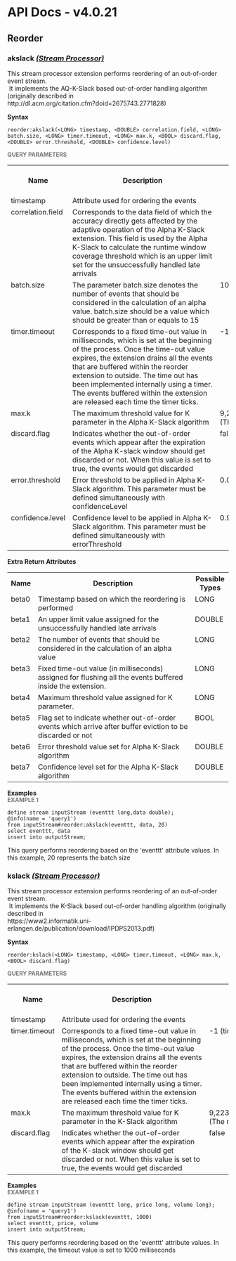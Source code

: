 # API Docs - v4.0.21

## Reorder

### akslack *<a target="_blank" href="https://wso2.github.io/siddhi/documentation/siddhi-4.0/#stream-processor">(Stream Processor)</a>*

<p style="word-wrap: break-word">This stream processor extension performs reordering of an out-of-order event stream.<br>&nbsp;It implements the AQ-K-Slack based out-of-order handling algorithm (originally described in <br>http://dl.acm.org/citation.cfm?doid=2675743.2771828)</p>

<span id="syntax" class="md-typeset" style="display: block; font-weight: bold;">Syntax</span>
```
reorder:akslack(<LONG> timestamp, <DOUBLE> correlation.field, <LONG> batch.size, <LONG> timer.timeout, <LONG> max.k, <BOOL> discard.flag, <DOUBLE> error.threshold, <DOUBLE> confidence.level)
```

<span id="query-parameters" class="md-typeset" style="display: block; color: rgba(0, 0, 0, 0.54); font-size: 12.8px; font-weight: bold;">QUERY PARAMETERS</span>
<table>
    <tr>
        <th>Name</th>
        <th style="min-width: 20em">Description</th>
        <th>Default Value</th>
        <th>Possible Data Types</th>
        <th>Optional</th>
        <th>Dynamic</th>
    </tr>
    <tr>
        <td style="vertical-align: top">timestamp</td>
        <td style="vertical-align: top; word-wrap: break-word">Attribute used for ordering the events</td>
        <td style="vertical-align: top"></td>
        <td style="vertical-align: top">LONG</td>
        <td style="vertical-align: top">No</td>
        <td style="vertical-align: top">No</td>
    </tr>
    <tr>
        <td style="vertical-align: top">correlation.field</td>
        <td style="vertical-align: top; word-wrap: break-word">Corresponds to the data field of which the accuracy directly gets affected by the adaptive operation of the Alpha K-Slack extension. This field is used by the Alpha K-Slack to calculate the runtime window coverage threshold which is an upper limit set for the unsuccessfully handled late arrivals</td>
        <td style="vertical-align: top"></td>
        <td style="vertical-align: top">DOUBLE</td>
        <td style="vertical-align: top">No</td>
        <td style="vertical-align: top">No</td>
    </tr>
    <tr>
        <td style="vertical-align: top">batch.size</td>
        <td style="vertical-align: top; word-wrap: break-word">The parameter batch.size denotes the number of events that should be considered in the calculation of an alpha value. batch.size should be a value which should be greater than or equals to 15</td>
        <td style="vertical-align: top">10,000</td>
        <td style="vertical-align: top">LONG</td>
        <td style="vertical-align: top">Yes</td>
        <td style="vertical-align: top">No</td>
    </tr>
    <tr>
        <td style="vertical-align: top">timer.timeout</td>
        <td style="vertical-align: top; word-wrap: break-word">Corresponds to a fixed time-out value in milliseconds, which is set at the beginning of the process. Once the time-out value expires, the extension drains all the events that are buffered within the reorder extension to outside. The time out has been implemented internally using a timer. The events buffered within the extension are released each time the timer ticks.</td>
        <td style="vertical-align: top">-1 (timeout is infinite)</td>
        <td style="vertical-align: top">LONG</td>
        <td style="vertical-align: top">Yes</td>
        <td style="vertical-align: top">No</td>
    </tr>
    <tr>
        <td style="vertical-align: top">max.k</td>
        <td style="vertical-align: top; word-wrap: break-word">The maximum threshold value for K parameter in the Alpha K-Slack algorithm</td>
        <td style="vertical-align: top">9,223,372,036,854,775,807 (The maximum Long value)</td>
        <td style="vertical-align: top">LONG</td>
        <td style="vertical-align: top">Yes</td>
        <td style="vertical-align: top">No</td>
    </tr>
    <tr>
        <td style="vertical-align: top">discard.flag</td>
        <td style="vertical-align: top; word-wrap: break-word">Indicates whether the out-of-order events which appear after the expiration of the Alpha K-slack window should get discarded or not. When this value is set to true, the events would get discarded</td>
        <td style="vertical-align: top">false</td>
        <td style="vertical-align: top">BOOL</td>
        <td style="vertical-align: top">Yes</td>
        <td style="vertical-align: top">No</td>
    </tr>
    <tr>
        <td style="vertical-align: top">error.threshold</td>
        <td style="vertical-align: top; word-wrap: break-word">Error threshold to be applied in Alpha K-Slack algorithm. This parameter must be defined simultaneously with confidenceLevel</td>
        <td style="vertical-align: top">0.03 (3%)</td>
        <td style="vertical-align: top">DOUBLE</td>
        <td style="vertical-align: top">Yes</td>
        <td style="vertical-align: top">No</td>
    </tr>
    <tr>
        <td style="vertical-align: top">confidence.level</td>
        <td style="vertical-align: top; word-wrap: break-word">Confidence level to be applied in Alpha K-Slack algorithm. This parameter must be defined simultaneously with errorThreshold</td>
        <td style="vertical-align: top">0.95 (95%)</td>
        <td style="vertical-align: top">DOUBLE</td>
        <td style="vertical-align: top">Yes</td>
        <td style="vertical-align: top">No</td>
    </tr>
</table>
<span id="extra-return-attributes" class="md-typeset" style="display: block; font-weight: bold;">Extra Return Attributes</span>
<table>
    <tr>
        <th>Name</th>
        <th style="min-width: 20em">Description</th>
        <th>Possible Types</th>
    </tr>
    <tr>
        <td style="vertical-align: top">beta0</td>
        <td style="vertical-align: top; word-wrap: break-word">Timestamp based on which the reordering is performed</td>
        <td style="vertical-align: top">LONG</td>
    </tr>
    <tr>
        <td style="vertical-align: top">beta1</td>
        <td style="vertical-align: top; word-wrap: break-word">An upper limit value assigned for the unsuccessfully handled late arrivals</td>
        <td style="vertical-align: top">DOUBLE</td>
    </tr>
    <tr>
        <td style="vertical-align: top">beta2</td>
        <td style="vertical-align: top; word-wrap: break-word">The number of events that should be considered in the calculation of an alpha value</td>
        <td style="vertical-align: top">LONG</td>
    </tr>
    <tr>
        <td style="vertical-align: top">beta3</td>
        <td style="vertical-align: top; word-wrap: break-word">Fixed time-out value (in milliseconds) assigned for flushing all the events buffered inside the extension.</td>
        <td style="vertical-align: top">LONG</td>
    </tr>
    <tr>
        <td style="vertical-align: top">beta4</td>
        <td style="vertical-align: top; word-wrap: break-word">Maximum threshold value assigned for K parameter.</td>
        <td style="vertical-align: top">LONG</td>
    </tr>
    <tr>
        <td style="vertical-align: top">beta5</td>
        <td style="vertical-align: top; word-wrap: break-word">Flag set to indicate whether out-of-order events which arrive after buffer eviction to be discarded or not</td>
        <td style="vertical-align: top">BOOL</td>
    </tr>
    <tr>
        <td style="vertical-align: top">beta6</td>
        <td style="vertical-align: top; word-wrap: break-word">Error threshold value set for Alpha K-Slack algorithm</td>
        <td style="vertical-align: top">DOUBLE</td>
    </tr>
    <tr>
        <td style="vertical-align: top">beta7</td>
        <td style="vertical-align: top; word-wrap: break-word">Confidence level set for the Alpha K-Slack algorithm</td>
        <td style="vertical-align: top">DOUBLE</td>
    </tr>
</table>

<span id="examples" class="md-typeset" style="display: block; font-weight: bold;">Examples</span>
<span id="example-1" class="md-typeset" style="display: block; color: rgba(0, 0, 0, 0.54); font-size: 12.8px; font-weight: bold;">EXAMPLE 1</span>
```
define stream inputStream (eventtt long,data double);
@info(name = 'query1')
from inputStream#reorder:akslack(eventtt, data, 20)
select eventtt, data
insert into outputStream;
```
<p style="word-wrap: break-word">This query performs reordering based on the 'eventtt' attribute values. In this example, 20 represents the batch size</p>

### kslack *<a target="_blank" href="https://wso2.github.io/siddhi/documentation/siddhi-4.0/#stream-processor">(Stream Processor)</a>*

<p style="word-wrap: break-word">This stream processor extension performs reordering of an out-of-order event stream.<br>&nbsp;It implements the K-Slack based out-of-order handling algorithm (originally described in <br>https://www2.informatik.uni-erlangen.de/publication/download/IPDPS2013.pdf)</p>

<span id="syntax" class="md-typeset" style="display: block; font-weight: bold;">Syntax</span>
```
reorder:kslack(<LONG> timestamp, <LONG> timer.timeout, <LONG> max.k, <BOOL> discard.flag)
```

<span id="query-parameters" class="md-typeset" style="display: block; color: rgba(0, 0, 0, 0.54); font-size: 12.8px; font-weight: bold;">QUERY PARAMETERS</span>
<table>
    <tr>
        <th>Name</th>
        <th style="min-width: 20em">Description</th>
        <th>Default Value</th>
        <th>Possible Data Types</th>
        <th>Optional</th>
        <th>Dynamic</th>
    </tr>
    <tr>
        <td style="vertical-align: top">timestamp</td>
        <td style="vertical-align: top; word-wrap: break-word">Attribute used for ordering the events</td>
        <td style="vertical-align: top"></td>
        <td style="vertical-align: top">LONG</td>
        <td style="vertical-align: top">No</td>
        <td style="vertical-align: top">No</td>
    </tr>
    <tr>
        <td style="vertical-align: top">timer.timeout</td>
        <td style="vertical-align: top; word-wrap: break-word">Corresponds to a fixed time-out value in milliseconds, which is set at the beginning of the process. Once the time-out value expires, the extension drains all the events that are buffered within the reorder extension to outside. The time out has been implemented internally using a timer. The events buffered within the extension are released each time the timer ticks.</td>
        <td style="vertical-align: top">-1 (timeout is infinite)</td>
        <td style="vertical-align: top">LONG</td>
        <td style="vertical-align: top">Yes</td>
        <td style="vertical-align: top">No</td>
    </tr>
    <tr>
        <td style="vertical-align: top">max.k</td>
        <td style="vertical-align: top; word-wrap: break-word">The maximum threshold value for K parameter in the K-Slack algorithm</td>
        <td style="vertical-align: top">9,223,372,036,854,775,807 (The maximum Long value)</td>
        <td style="vertical-align: top">LONG</td>
        <td style="vertical-align: top">Yes</td>
        <td style="vertical-align: top">No</td>
    </tr>
    <tr>
        <td style="vertical-align: top">discard.flag</td>
        <td style="vertical-align: top; word-wrap: break-word">Indicates whether the out-of-order events which appear after the expiration of the K-slack window should get discarded or not. When this value is set to true, the events would get discarded</td>
        <td style="vertical-align: top">false</td>
        <td style="vertical-align: top">BOOL</td>
        <td style="vertical-align: top">Yes</td>
        <td style="vertical-align: top">No</td>
    </tr>
</table>

<span id="examples" class="md-typeset" style="display: block; font-weight: bold;">Examples</span>
<span id="example-1" class="md-typeset" style="display: block; color: rgba(0, 0, 0, 0.54); font-size: 12.8px; font-weight: bold;">EXAMPLE 1</span>
```
define stream inputStream (eventtt long, price long, volume long);
@info(name = 'query1')
from inputStream#reorder:kslack(eventtt, 1000)
select eventtt, price, volume
insert into outputStream;
```
<p style="word-wrap: break-word">This query performs reordering based on the 'eventtt' attribute values. In this example, the timeout value is set to 1000 milliseconds</p>


